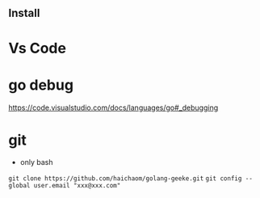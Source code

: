 ## Install
# Vs Code
# go debug
https://code.visualstudio.com/docs/languages/go#_debugging

# git
 - only bash

 `git clone https://github.com/haichaom/golang-geeke.git`
  `git config --global user.email "xxx@xxx.com"`